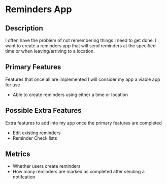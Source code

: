# Reminders App

## Description

  I often have the problem of not remembering things I need to get done. I want to create a reminders app that will send reminders at the specified time or when leaving/arriving to a location. 
  
## Primary Features
Features that once all are implemented I will consider my app a viable app for use

  - Able to create reminders using either a time or location

## Possible Extra Features
Extra features to add into my app once the primary features are completed

  - Edit existing reminders
  - Reminder Check lists

## Metrics

  - Whether users create reminders
  - How many reminders are marked as completed after sending a notifcation
